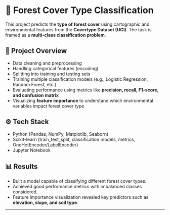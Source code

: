# 🌲 Forest Cover Type Classification

This project predicts the **type of forest cover** using cartographic and environmental features from the **Covertype Dataset (UCI)**. The task is framed as a **multi-class classification problem**.

## 📌 Project Overview
- Data cleaning and preprocessing  
- Handling categorical features (encoding)  
- Splitting into training and testing sets  
- Training multiple classification models (e.g., Logistic Regression, Random Forest, etc.)  
- Evaluating performance using metrics like **precision, recall, F1-score, and confusion matrix**  
- Visualizing **feature importance** to understand which environmental variables impact forest cover type  

## ⚙️ Tech Stack
- Python (Pandas, NumPy, Matplotlib, Seaborn)  
- Scikit-learn (train_test_split, classification models, metrics, OneHotEncoder/LabelEncoder)  
- Jupyter Notebook  

## 📊 Results
- Built a model capable of classifying different forest cover types.  
- Achieved good performance metrics with imbalanced classes considered.  
- Feature importance visualization revealed key predictors such as **elevation, slope, and soil type**.  

---
